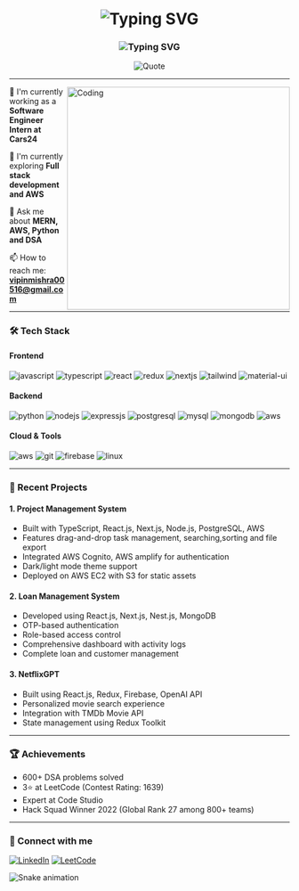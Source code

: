 <div align="center">
  <h1>
    <img src="https://readme-typing-svg.herokuapp.com?font=Fira+Code&weight=600&size=30&pause=1000&color=F7F7F7&center=true&vCenter=true&repeat=false&width=435&lines=Hi+%F0%9F%91%8B%2C+I'm+Vipin+Kumar" alt="Typing SVG" />
  </h1>
  
  <h3>
    <img src="https://readme-typing-svg.herokuapp.com?font=Fira+Code&size=20&pause=1000&color=F7F7F7&center=true&vCenter=true&width=435&lines=A+passionate+Full+Stack+Developer;Building+the+web%2C+one+line+at+a+time;From+India+%F0%9F%87%AE%F0%9F%87%B3" alt="Typing SVG" />
  </h3>


  
  <p align="center">
    <img src="https://quotes-github-readme.vercel.app/api?type=horizontal&theme=radical&quote=Code%20is%20like%20humor.%20When%20you%20have%20to%20explain%20it%2C%20it's%20bad.%20😎" alt="Quote" />
  </p>
</div>

---

<img align="right" alt="Coding" width="400" src="https://media.giphy.com/media/qgQUggAC3Pfv687qPC/giphy.gif">

🔭 I'm currently working as a **Software Engineer Intern at Cars24**

🌱 I'm currently exploring **Full stack development and AWS**

💬 Ask me about **MERN, AWS, Python and DSA**

📫 How to reach me: **vipinmishra00516@gmail.com**

---

### 🛠️ Tech Stack

#### Frontend
<p align="left">
<img src="https://img.shields.io/badge/JavaScript-F7DF1E?style=for-the-badge&logo=javascript&logoColor=black" alt="javascript" />
<img src="https://img.shields.io/badge/TypeScript-3178C6?style=for-the-badge&logo=typescript&logoColor=white" alt="typescript" />
<img src="https://img.shields.io/badge/React-20232A?style=for-the-badge&logo=react&logoColor=61DAFB" alt="react" />
<img src="https://img.shields.io/badge/Redux-593D88?style=for-the-badge&logo=redux&logoColor=white" alt="redux" />
<img src="https://img.shields.io/badge/next.js-000000?style=for-the-badge&logo=nextdotjs&logoColor=white" alt="nextjs" />
<img src="https://img.shields.io/badge/Tailwind_CSS-38B2AC?style=for-the-badge&logo=tailwind-css&logoColor=white" alt="tailwind" />
<img src="https://img.shields.io/badge/Material%20UI-007FFF?style=for-the-badge&logo=mui&logoColor=white" alt="material-ui" />
</p>

#### Backend
<p align="left">
<img src="https://img.shields.io/badge/Python-3776AB?style=for-the-badge&logo=python&logoColor=white" alt="python" />
<img src="https://img.shields.io/badge/Node.js-339933?style=for-the-badge&logo=nodedotjs&logoColor=white" alt="nodejs" />
<img src="https://img.shields.io/badge/Express.js-000000?style=for-the-badge&logo=express&logoColor=white" alt="expressjs" />
<img src="https://img.shields.io/badge/PostgreSQL-316192?style=for-the-badge&logo=postgresql&logoColor=white" alt="postgresql" />
<img src="https://img.shields.io/badge/MySQL-005C84?style=for-the-badge&logo=mysql&logoColor=white" alt="mysql" />
<img src="https://img.shields.io/badge/MongoDB-4EA94B?style=for-the-badge&logo=mongodb&logoColor=white" alt="mongodb" />
<img src="https://img.shields.io/badge/AWS-%23FF9900.svg?style=for-the-badge&logo=amazon-aws&logoColor=white" alt="aws" />
</p>

#### Cloud & Tools
<p align="left">
<img src="https://img.shields.io/badge/AWS-FF9900?style=for-the-badge&logo=amazonaws&logoColor=white" alt="aws" />
<img src="https://img.shields.io/badge/GIT-E44C30?style=for-the-badge&logo=git&logoColor=white" alt="git" />
<img src="https://img.shields.io/badge/Firebase-039BE5?style=for-the-badge&logo=Firebase&logoColor=white" alt="firebase" />
<img src="https://img.shields.io/badge/Linux-FCC624?style=for-the-badge&logo=linux&logoColor=black" alt="linux" />
</p>

---

### 🎯 Recent Projects

#### 1. Project Management System
- Built with TypeScript, React.js, Next.js, Node.js, PostgreSQL, AWS
- Features drag-and-drop task management, searching,sorting and file export
- Integrated AWS Cognito, AWS amplify for authentication
- Dark/light mode theme support
- Deployed on AWS EC2 with S3 for static assets

#### 2. Loan Management System
- Developed using React.js, Next.js, Nest.js, MongoDB
- OTP-based authentication
- Role-based access control
- Comprehensive dashboard with activity logs
- Complete loan and customer management

#### 3. NetflixGPT
- Built using React.js, Redux, Firebase, OpenAI API
- Personalized movie search experience
- Integration with TMDb Movie API
- State management using Redux Toolkit

---

### 🏆 Achievements
- 600+ DSA problems solved
- 3⭐ at LeetCode (Contest Rating: 1639)
- Expert at Code Studio
- Hack Squad Winner 2022 (Global Rank 27 among 800+ teams)

---

### 🤝 Connect with me
<p align="left">
<a href="https://www.linkedin.com/in/vipin-kumar00516/" target="_blank"><img src="https://img.shields.io/badge/LinkedIn-0077B5?style=for-the-badge&logo=linkedin&logoColor=white" alt="LinkedIn" /></a>
<a href="https://leetcode.com/u/the_coderguy/" target="_blank"><img src="https://img.shields.io/badge/-LeetCode-FFA116?style=for-the-badge&logo=LeetCode&logoColor=black" alt="LeetCode" /></a>
</p>

<img src="https://github.com/DevwithVipin/blob/output/github-contribution-grid-snake.svg" alt="Snake animation" />
